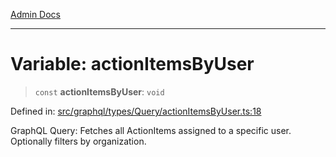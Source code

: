 [Admin Docs](/)

***

# Variable: actionItemsByUser

> `const` **actionItemsByUser**: `void`

Defined in: [src/graphql/types/Query/actionItemsByUser.ts:18](https://github.com/Sourya07/talawa-api/blob/aac5f782223414da32542752c1be099f0b872196/src/graphql/types/Query/actionItemsByUser.ts#L18)

GraphQL Query: Fetches all ActionItems assigned to a specific user.
Optionally filters by organization.

